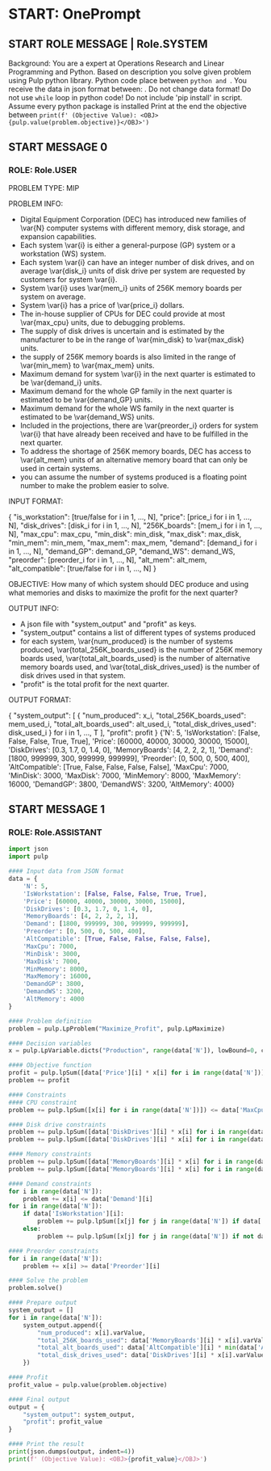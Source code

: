 # START: OnePrompt 
## START ROLE MESSAGE | Role.SYSTEM 
Background: You are a expert at Operations Research and Linear Programming and Python. Based on description you solve given problem using Pulp python library. Python code place between ```python and ```. You receive the data in json format between: <DATA></DATA>. Do not change data format! Do not use `while` loop in python code! Do not include 'pip install' in script. Assume every python package is installed Print at the end the objective between <OBJ></OBJ> `print(f' (Objective Value): <OBJ>{pulp.value(problem.objective)}</OBJ>')`  
## START MESSAGE 0 
### ROLE: Role.USER
<DESCRIPTION>
PROBLEM TYPE: MIP

PROBLEM INFO:

- Digital Equipment Corporation (DEC) has introduced new families of \var{N} computer systems with different memory, disk storage, and expansion capabilities.
- Each system \var{i} is either a general-purpose (GP) system or a workstation (WS) system.
- Each system \var{i} can have an integer number of disk drives, and on average \var{disk_i} units of disk drive per system are requested by customers for system \var{i}.
- System \var{i} uses \var{mem_i} units of 256K memory boards per system on average.
- System \var{i} has a price of \var{price_i} dollars.
- The in-house supplier of CPUs for DEC could provide at most \var{max_cpu} units, due to debugging problems.
- The supply of disk drives is uncertain and is estimated by the manufacturer to be in the range of \var{min_disk} to \var{max_disk} units.
- the supply of 256K memory boards is also limited in the range of \var{min_mem} to \var{max_mem} units.
- Maximum demand for system \var{i} in the next quarter is estimated to be \var{demand_i} units.
- Maximum demand for the whole GP family in the next quarter is estimated to be \var{demand_GP} units.
- Maximum demand for the whole WS family in the next quarter is estimated to be \var{demand_WS} units.
- Included in the projections, there are \var{preorder_i} orders for system \var{i} that have already been received and have to be fulfilled in the next quarter.
- To address the shortage of 256K memory boards, DEC has access to \var{alt_mem} units of an alternative memory board that can only be used in certain systems.
- you can assume the number of systems produced is a floating point number to make the problem easier to solve.

INPUT FORMAT:

{
    "is_workstation": [true/false for i in 1, ..., N],
    "price": [price_i for i in 1, ..., N],
    "disk_drives": [disk_i for i in 1, ..., N],
    "256K_boards": [mem_i for i in 1, ..., N],
    "max_cpu": max_cpu,
    "min_disk": min_disk,
    "max_disk": max_disk,
    "min_mem": min_mem,
    "max_mem": max_mem,
    "demand": [demand_i for i in 1, ..., N],
    "demand_GP": demand_GP,
    "demand_WS": demand_WS,
    "preorder": [preorder_i for i in 1, ..., N],
    "alt_mem": alt_mem,
    "alt_compatible": [true/false for i in 1, ..., N]
}



OBJECTIVE: How many of which system should DEC produce and using what memories and disks to maximize the profit for the next quarter?


OUTPUT INFO:
- A json file with "system_output" and "profit" as keys.
- "system_output" contains a list of different types of systems produced 
- for each system, \var{num_produced} is the number of systems produced, \var{total_256K_boards_used} is the number of 256K memory boards used, \var{total_alt_boards_used} is the number of alternative memory boards used, and \var{total_disk_drives_used} is the number of disk drives used in that system.
- "profit" is the total profit for the next quarter.

OUTPUT FORMAT:

{
    "system_output": [
        {
            "num_produced": x_i,
            "total_256K_boards_used": mem_used_i,
            "total_alt_boards_used": alt_used_i,
            "total_disk_drives_used": disk_used_i
        }
        for i in 1, ..., T
    ],
    "profit": profit
}
</DESCRIPTION>
<DATA>
{'N': 5, 'IsWorkstation': [False, False, False, True, True], 'Price': [60000, 40000, 30000, 30000, 15000], 'DiskDrives': [0.3, 1.7, 0, 1.4, 0], 'MemoryBoards': [4, 2, 2, 2, 1], 'Demand': [1800, 999999, 300, 999999, 999999], 'Preorder': [0, 500, 0, 500, 400], 'AltCompatible': [True, False, False, False, False], 'MaxCpu': 7000, 'MinDisk': 3000, 'MaxDisk': 7000, 'MinMemory': 8000, 'MaxMemory': 16000, 'DemandGP': 3800, 'DemandWS': 3200, 'AltMemory': 4000}</DATA>


## START MESSAGE 1 
### ROLE: Role.ASSISTANT
```python
import json
import pulp

#### Input data from JSON format
data = {
    'N': 5,
    'IsWorkstation': [False, False, False, True, True],
    'Price': [60000, 40000, 30000, 30000, 15000],
    'DiskDrives': [0.3, 1.7, 0, 1.4, 0],
    'MemoryBoards': [4, 2, 2, 2, 1],
    'Demand': [1800, 999999, 300, 999999, 999999],
    'Preorder': [0, 500, 0, 500, 400],
    'AltCompatible': [True, False, False, False, False],
    'MaxCpu': 7000,
    'MinDisk': 3000,
    'MaxDisk': 7000,
    'MinMemory': 8000,
    'MaxMemory': 16000,
    'DemandGP': 3800,
    'DemandWS': 3200,
    'AltMemory': 4000
}

#### Problem definition
problem = pulp.LpProblem("Maximize_Profit", pulp.LpMaximize)

#### Decision variables
x = pulp.LpVariable.dicts("Production", range(data['N']), lowBound=0, cat='Continuous')

#### Objective function
profit = pulp.lpSum([data['Price'][i] * x[i] for i in range(data['N'])])
problem += profit

#### Constraints
#### CPU constraint
problem += pulp.lpSum([x[i] for i in range(data['N'])]) <= data['MaxCpu'] 

#### Disk drive constraints
problem += pulp.lpSum([data['DiskDrives'][i] * x[i] for i in range(data['N'])]) >= data['MinDisk']
problem += pulp.lpSum([data['DiskDrives'][i] * x[i] for i in range(data['N'])]) <= data['MaxDisk']

#### Memory constraints
problem += pulp.lpSum([data['MemoryBoards'][i] * x[i] for i in range(data['N'])]) >= data['MinMemory']
problem += pulp.lpSum([data['MemoryBoards'][i] * x[i] for i in range(data['N'])]) <= data['MaxMemory']

#### Demand constraints
for i in range(data['N']):
    problem += x[i] <= data['Demand'][i]
for i in range(data['N']):
    if data['IsWorkstation'][i]:
        problem += pulp.lpSum([x[j] for j in range(data['N']) if data['IsWorkstation'][j]]) <= data['DemandWS']
    else:
        problem += pulp.lpSum([x[j] for j in range(data['N']) if not data['IsWorkstation'][j]]) <= data['DemandGP']

#### Preorder constraints
for i in range(data['N']):
    problem += x[i] >= data['Preorder'][i]

#### Solve the problem
problem.solve()

#### Prepare output
system_output = []
for i in range(data['N']):
    system_output.append({
        "num_produced": x[i].varValue,
        "total_256K_boards_used": data['MemoryBoards'][i] * x[i].varValue,
        "total_alt_boards_used": data['AltCompatible'][i] * min(data['AltMemory'], x[i].varValue),  #### Using alt memory if compatible
        "total_disk_drives_used": data['DiskDrives'][i] * x[i].varValue
    })

#### Profit
profit_value = pulp.value(problem.objective)

#### Final output
output = {
    "system_output": system_output,
    "profit": profit_value
}

#### Print the result
print(json.dumps(output, indent=4))
print(f' (Objective Value): <OBJ>{profit_value}</OBJ>')
```

